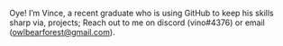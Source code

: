 Oye! I’m Vince, a recent graduate who is using GitHub to keep his skills sharp via, projects; Reach out to me on discord (vino#4376) or email (owlbearforest@gmail.com).

